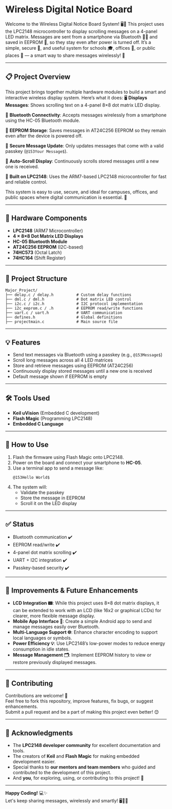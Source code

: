 # Wireless Digital Notice Board

Welcome to the Wireless Digital Notice Board System! 🖥️📲
This project uses the LPC2148 microcontroller to display scrolling messages on a 4-panel LED matrix. Messages are sent from a smartphone via Bluetooth 📱🔗 and saved in EEPROM 💾, so they stay even after power is turned off. It’s a simple, secure 🔐, and useful system for schools 🎓, offices 🏢, or public places 🚌 — a smart way to share messages wirelessly! 🚀

---
## 📋 Project Overview

This project brings together multiple hardware modules to build a smart and interactive wireless display system. Here’s what it does:
🖥️ **Displays Messages**: Shows scrolling text on a 4-panel 8×8 dot matrix LED display.

📱 **Bluetooth Connectivity**: Accepts messages wirelessly from a smartphone using the HC-05 Bluetooth module.

💾 **EEPROM Storage**: Saves messages in AT24C256 EEPROM so they remain even after the device is powered off.

🔐 **Secure Message Update**: Only updates messages that come with a valid passkey (`@153Your Message$`).

🔁 **Auto-Scroll Display**: Continuously scrolls stored messages until a new one is received.

🧠 **Built on LPC2148**: Uses the ARM7-based LPC2148 microcontroller for fast and reliable control.

This system is easy to use, secure, and ideal for campuses, offices, and public spaces where digital communication is essential. 🚀

---
## 🔧 Hardware Components
- **LPC2148** (ARM7 Microcontroller)
- **4 × 8×8 Dot Matrix LED Displays**
- **HC-05 Bluetooth Module**
- **AT24C256 EEPROM** (I2C-based)
- **74HC573** (Octal Latch)
- **74HC164** (Shift Register)

---

## 📂 Project Structure
```
Major_Project/
├── delay.c / delay.h          # Custom delay functions
├── dml.c / dml.h              # Dot matrix LED control
├── i2c.c / i2c.h              # I2C protocol implementation
├── i2c_eeprom.c / .h          # EEPROM read/write functions
├── uart.c / uart.h            # UART communication
├── defines.h                  # Global definitions
├── projectmain.c              # Main source file
```

---

## 💡 Features
- Send text messages via Bluetooth using a passkey (e.g., `@153Message$`)
- Scroll long messages across all 4 LED matrices
- Store and retrieve messages using EEPROM (AT24C256)
- Continuously display stored messages until a new one is received
- Default message shown if EEPROM is empty

---

## 🛠 Tools Used
- **Keil uVision** (Embedded C development)
- **Flash Magic** (Programming LPC2148)
- **Embedded C Language**

---

## 🚀 How to Use
1. Flash the firmware using Flash Magic onto LPC2148.
2. Power on the board and connect your smartphone to **HC-05**.
3. Use a terminal app to send a message like:
   ```
   @153Hello World$
   ```
4. The system will:
   - Validate the passkey
   - Store the message in EEPROM
   - Scroll it on the LED display

---

## ✅ Status
- Bluetooth communication ✔️  
- EEPROM read/write ✔️  
- 4-panel dot matrix scrolling ✔️  
- UART + I2C integration ✔️  
- Passkey-based security ✔️  

---
## 🔧 Improvements & Future Enhancements

- **LCD Integration 📟**: While this project uses 8×8 dot matrix displays, it can be extended to work with an LCD (like 16x2 or graphical LCDs) for clearer, more flexible message display.   
- **Mobile App Interface 📱**: Create a simple Android app to send and manage messages easily over Bluetooth.  
- **Multi-Language Support 🌐**: Enhance character encoding to support local languages or symbols.  
- **Power Efficiency 💡**: Use LPC2148’s low-power modes to reduce energy consumption in idle states.  
- **Message Management 🗂️**: Implement EEPROM history to view or restore previously displayed messages.  
---
## 🤝 Contributing

Contributions are welcome! 🙌  
Feel free to fork this repository, improve features, fix bugs, or suggest enhancements.  
Submit a pull request and be a part of making this project even better! 😊

---

## 🙏 Acknowledgments

- The **LPC2148 developer community** for excellent documentation and tools.  
- The creators of **Keil** and **Flash Magic** for making embedded development easier.  
- Special thanks to **our mentors and team members** who guided and contributed to the development of this project.  
- And **you**, for exploring, using, or contributing to this project! 🎉

---

**Happy Coding!** 💻✨  
Let's keep sharing messages, wirelessly and smartly! 🖥️📲🚀

